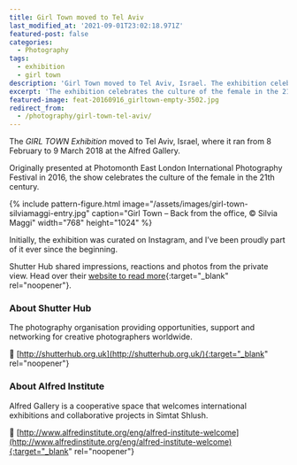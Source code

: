 ```yaml
---
title: Girl Town moved to Tel Aviv
last_modified_at: '2021-09-01T23:02:18.971Z'
featured-post: false
categories:
  - Photography
tags:
  - exhibition
  - girl town
description: 'Girl Town moved to Tel Aviv, Israel. The exhibition celebrates the culture of the female in the 21th century. By Shutter Hub, hosted at Albert Gallery.'
excerpt: 'The exhibition celebrates the culture of the female in the 21th century. By Shutter Hub, hosted at Albert Gallery.'
featured-image: feat-20160916_girltown-empty-3502.jpg
redirect_from:
  - /photography/girl-town-tel-aviv/
---
```

<p class="lead">The <em>GIRL TOWN Exhibition</em> moved to Tel Aviv, Israel, where it ran from 8 February to 9 March 2018 at the Alfred Gallery.</p>

Originally presented at Photomonth East London International Photography Festival in 2016, the show celebrates the culture of the female in the 21th century.

{% include pattern-figure.html image="/assets/images/girl-town-silviamaggi-entry.jpg" caption="Girl Town – Back from the office, &copy; Silvia Maggi" width="768" height="1024" %}

Initially, the exhibition was curated on Instagram, and I’ve been proudly part of it ever since the beginning.

Shutter Hub shared impressions, reactions and photos from the private view. Head over their [website to read more](https://shutterhub.org.uk/blog/girl-town-tel-aviv-shutter-hub-exhibition-launch-event-and-pictures){:target="_blank" rel="noopener"}.

### About Shutter Hub

The photography organisation providing opportunities, support and networking for creative photographers worldwide.  

🔗 [http://shutterhub.org.uk](http://shutterhub.org.uk/){:target="_blank" rel="noopener"}

### About Alfred Institute

Alfred Gallery is a cooperative space that welcomes international exhibitions and collaborative projects in Simtat Shlush.  

🔗 [http://www.alfredinstitute.org/eng/alfred-institute-welcome](http://www.alfredinstitute.org/eng/alfred-institute-welcome){:target="_blank" rel="noopener"}
